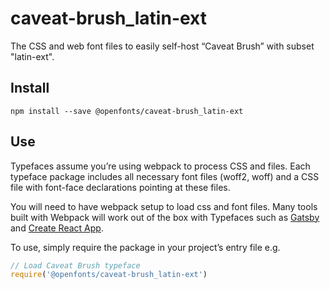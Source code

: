 
# caveat-brush_latin-ext

The CSS and web font files to easily self-host “Caveat Brush” with subset "latin-ext".

## Install

`npm install --save @openfonts/caveat-brush_latin-ext`

## Use

Typefaces assume you’re using webpack to process CSS and files. Each typeface
package includes all necessary font files (woff2, woff) and a CSS file with
font-face declarations pointing at these files.

You will need to have webpack setup to load css and font files. Many tools built
with Webpack will work out of the box with Typefaces such as [Gatsby](https://github.com/gatsbyjs/gatsby)
and [Create React App](https://github.com/facebookincubator/create-react-app).

To use, simply require the package in your project’s entry file e.g.

```javascript
// Load Caveat Brush typeface
require('@openfonts/caveat-brush_latin-ext')
```
